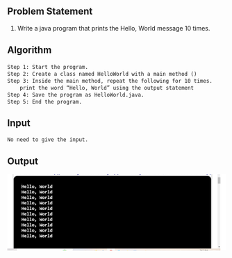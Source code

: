 ## Problem Statement

1.	Write a java program that prints the Hello, World message 10 times.

## Algorithm

	Step 1: Start the program.
	Step 2: Create a class named HelloWorld with a main method ()
	Step 3: Inside the main method, repeat the following for 10 times.
 		print the word “Hello, World” using the output statement   
   	Step 4: Save the program as HelloWorld.java.
	Step 5: End the program.

## Input

	No need to give the input.

## Output

![Alt text](image.png)
 

